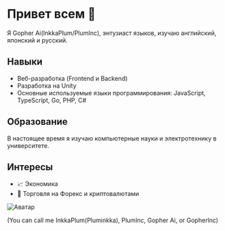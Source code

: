 # Привет всем 👋

Я Gopher Ai(InkkaPlum/PlumInc), энтузиаст языков, изучаю английский, японский и русский.

## Навыки
- Веб-разработка (Frontend и Backend)
- Разработка на Unity
- Основные используемые языки программирования: JavaScript, TypeScript, Go, PHP, C#

## Образование
В настоящее время я изучаю компьютерные науки и электротехнику в университете.

## Интересы
- 📈 Экономика
- 💱 Торговля на Форекс и криптовалютами

![Аватар](https://avatars.githubusercontent.com/u/101497329?v=4)

(You can call me InkkaPlum(Pluminkka), Plumlnc, Gopher Ai, or Gopherlnc)

